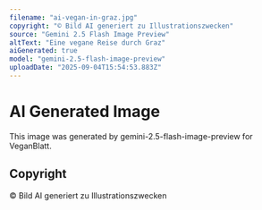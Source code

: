```yaml
---
filename: "ai-vegan-in-graz.jpg"
copyright: "© Bild AI generiert zu Illustrationszwecken"
source: "Gemini 2.5 Flash Image Preview"
altText: "Eine vegane Reise durch Graz"
aiGenerated: true
model: "gemini-2.5-flash-image-preview"
uploadDate: "2025-09-04T15:54:53.883Z"
---
```


# AI Generated Image

This image was generated by gemini-2.5-flash-image-preview for VeganBlatt.

## Copyright
© Bild AI generiert zu Illustrationszwecken
